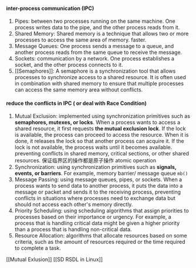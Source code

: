 #### inter-process communication (IPC)
1.  Pipes: between two processes running on the same machine. One process writes data to the pipe, and the other process reads from it.
2.  Shared Memory: Shared memory is a technique that allows two or more processes to access the same area of memory. faster.
3.  Message Queues: One process sends a message to a queue, and another process reads from the same queue to receive the message.
4.  Sockets: communication by a network. One process establishes a socket, and the other process  connects to it.
5.  [[Semaphores]]: A semaphore is a synchronization tool that allows processes to synchronize access to a shared resource. It is often used in combination with shared memory to ensure that multiple processes can access the same memory area without conflicts.
#### reduce  the conflicts in IPC ( or deal with Race Condition)
1.  Mutual Exclusion: implemented using synchronization primitives such as **semaphores, mutexes, or locks**. When a process wants to access a shared resource, it first requests **the mutual exclusion lock**. If the lock is available, the process can proceed to access the resource. When it is done, it releases the lock so that another process can acquire it. If the lock is not available, the process waits until it becomes available. preventing conflicts in shared memory, critical sections, or other shared resources.
   保证临界区的操作都是原子操作 atomic operation
2.  Synchronization: using synchronization primitives such as **signals, events, or barriers**. For example, memory barrier/ message queue `mb()`
3.  Message Passing:  using message queues, pipes, or sockets. When a process wants to send data to another process, it puts the data into a message or packet and sends it to the receiving process, preventing conflicts in situations where processes need to exchange data but should not access each other's memory directly.
4.  Priority Scheduling: using scheduling algorithms that assign priorities to processes based on their importance or urgency. For example, a process that is handling critical data might be given a higher priority than a process that is handling non-critical data.     
5.  Resource Allocation: algorithms that allocate resources based on some criteria, such as the amount of resources required or the time required to complete a task. 

   [[Mutual Exlusion]]
   [[SD RSDL in Linux]]
